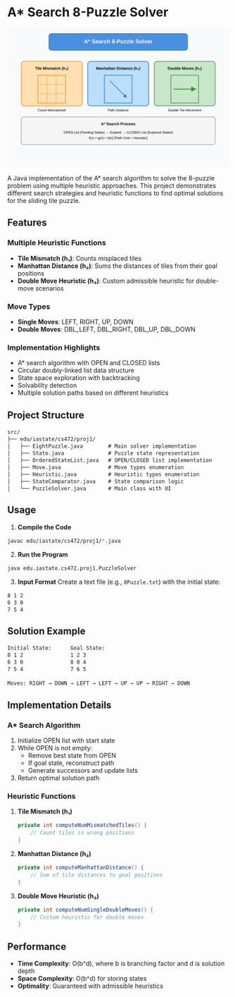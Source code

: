 
# A* Search 8-Puzzle Solver

![A* Search 8-Puzzle Visualization](./puzzle-diagram.svg)

A Java implementation of the A* search algorithm to solve the 8-puzzle problem using multiple heuristic approaches. This project demonstrates different search strategies and heuristic functions to find optimal solutions for the sliding tile puzzle.

## Features

### Multiple Heuristic Functions
- **Tile Mismatch (h₁)**: Counts misplaced tiles
- **Manhattan Distance (h₂)**: Sums the distances of tiles from their goal positions
- **Double Move Heuristic (h₃)**: Custom admissible heuristic for double-move scenarios

### Move Types
- **Single Moves**: LEFT, RIGHT, UP, DOWN
- **Double Moves**: DBL_LEFT, DBL_RIGHT, DBL_UP, DBL_DOWN

### Implementation Highlights
- A* search algorithm with OPEN and CLOSED lists
- Circular doubly-linked list data structure
- State space exploration with backtracking
- Solvability detection
- Multiple solution paths based on different heuristics

## Project Structure

```
src/
├── edu/iastate/cs472/proj1/
│   ├── EightPuzzle.java        # Main solver implementation
│   ├── State.java              # Puzzle state representation
│   ├── OrderedStateList.java   # OPEN/CLOSED list implementation
│   ├── Move.java               # Move types enumeration
│   ├── Heuristic.java          # Heuristic types enumeration
│   ├── StateComparator.java    # State comparison logic
│   └── PuzzleSolver.java       # Main class with UI
```

## Usage

1. **Compile the Code**
```bash
javac edu/iastate/cs472/proj1/*.java
```

2. **Run the Program**
```bash
java edu.iastate.cs472.proj1.PuzzleSolver
```

3. **Input Format**
Create a text file (e.g., `8Puzzle.txt`) with the initial state:
```
8 1 2
6 3 0
7 5 4
```

## Solution Example

```
Initial State:      Goal State:
8 1 2               1 2 3
6 3 0               8 0 4
7 5 4               7 6 5

Moves: RIGHT → DOWN → LEFT → LEFT → UP → UP → RIGHT → DOWN
```

## Implementation Details

### A* Search Algorithm
1. Initialize OPEN list with start state
2. While OPEN is not empty:
   - Remove best state from OPEN
   - If goal state, reconstruct path
   - Generate successors and update lists
3. Return optimal solution path

### Heuristic Functions

1. **Tile Mismatch (h₁)**
   ```java
   private int computeNumMismatchedTiles() {
       // Count tiles in wrong positions
   }
   ```

2. **Manhattan Distance (h₂)**
   ```java
   private int computeManhattanDistance() {
       // Sum of tile distances to goal positions
   }
   ```

3. **Double Move Heuristic (h₃)**
   ```java
   private int computeNumSingleDoubleMoves() {
       // Custom heuristic for double moves
   }
   ```

## Performance

- **Time Complexity**: O(b^d), where b is branching factor and d is solution depth
- **Space Complexity**: O(b^d) for storing states
- **Optimality**: Guaranteed with admissible heuristics


